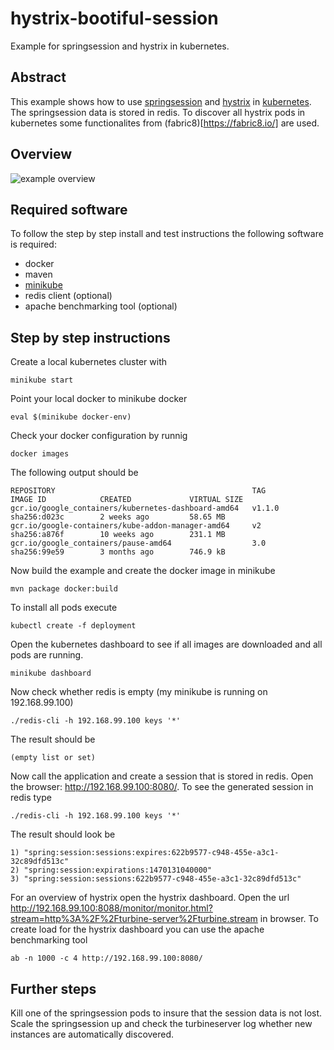# hystrix-bootiful-session
Example for springsession and hystrix in kubernetes.

## Abstract
This example shows how to use [springsession](http://projects.spring.io/spring-session/) and [hystrix](https://github.com/Netflix/Hystrix/wiki) in [kubernetes](http://kubernetes.io/). 
The springsession data is stored in redis. To discover all hystrix pods in kubernetes some functionalites from (fabric8)[https://fabric8.io/] are used.

## Overview
![example overview](https://raw.githubusercontent.com/pbolle/hystrix-bootiful-session/master/doc/overview.png)

## Required software
To follow the step by step install and test instructions the following software is required:
- docker
- maven
- [minikube](https://github.com/kubernetes/minikube) 
- redis client (optional)
- apache benchmarking tool (optional)

## Step by step  instructions

Create a local kubernetes cluster with
```
minikube start
```
Point your local docker to minikube docker
```
eval $(minikube docker-env)
```
Check your docker configuration by runnig
```
docker images
```
The following output should be
```
REPOSITORY                                            TAG                 IMAGE ID            CREATED             VIRTUAL SIZE
gcr.io/google_containers/kubernetes-dashboard-amd64   v1.1.0              sha256:d023c        2 weeks ago         58.65 MB
gcr.io/google-containers/kube-addon-manager-amd64     v2                  sha256:a876f        10 weeks ago        231.1 MB
gcr.io/google_containers/pause-amd64                  3.0                 sha256:99e59        3 months ago        746.9 kB
```
Now build the example and create the docker image in minikube
```
mvn package docker:build 
```
To install all pods execute
```
kubectl create -f deployment
```
Open the kubernetes dashboard to see if all images are downloaded and all pods are running.
```
minikube dashboard
```
Now check whether redis is empty (my minikube is running on 192.168.99.100)
```
./redis-cli -h 192.168.99.100 keys '*'
```
The result should be
```
(empty list or set)
```
Now call the application and create a session that is stored in redis. Open the browser: http://192.168.99.100:8080/.
To see the generated session in redis type
```
./redis-cli -h 192.168.99.100 keys '*'
```
The result should look be
```
1) "spring:session:sessions:expires:622b9577-c948-455e-a3c1-32c89dfd513c"
2) "spring:session:expirations:1470131040000"
3) "spring:session:sessions:622b9577-c948-455e-a3c1-32c89dfd513c"
```
For an overview of hystrix open the  hystrix dashboard. Open the url http://192.168.99.100:8088/monitor/monitor.html?stream=http%3A%2F%2Fturbine-server%2Fturbine.stream in browser.
To create load for the hystrix dashboard you can use the apache benchmarking tool 
```
ab -n 1000 -c 4 http://192.168.99.100:8080/
```

## Further steps
Kill one of the springsession pods to insure that the session data is not lost.
Scale the springsession up and check the turbineserver log whether new instances are automatically discovered. 